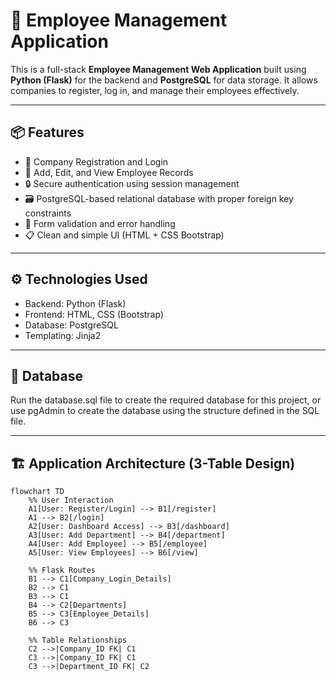# 🧾 Employee Management Application

This is a full-stack **Employee Management Web Application** built using **Python (Flask)** for the backend and **PostgreSQL** for data storage. It allows companies to register, log in, and manage their employees effectively.

---

## 📦 Features

- 🏢 Company Registration and Login
- 👤 Add, Edit, and View Employee Records
- 🔒 Secure authentication using session management
- 🗃️ PostgreSQL-based relational database with proper foreign key constraints
- 🧮 Form validation and error handling
- 📋 Clean and simple UI (HTML + CSS Bootstrap)

---

## ⚙️ Technologies Used

- Backend: Python (Flask)
- Frontend: HTML, CSS (Bootstrap)
- Database: PostgreSQL
- Templating: Jinja2

---

## 💾 Database
Run the database.sql file to create the required database for this project, or use pgAdmin to create the database using the structure defined in the SQL file.

---
## 🏗️ Application Architecture (3-Table Design)


```mermaid
flowchart TD
    %% User Interaction
    A1[User: Register/Login] --> B1[/register]
    A1 --> B2[/login]
    A2[User: Dashboard Access] --> B3[/dashboard]
    A3[User: Add Department] --> B4[/department]
    A4[User: Add Employee] --> B5[/employee]
    A5[User: View Employees] --> B6[/view]

    %% Flask Routes
    B1 --> C1[Company_Login_Details]
    B2 --> C1
    B3 --> C1
    B4 --> C2[Departments]
    B5 --> C3[Employee_Details]
    B6 --> C3

    %% Table Relationships
    C2 -->|Company_ID FK| C1
    C3 -->|Company_ID FK| C1
    C3 -->|Department_ID FK| C2
```
